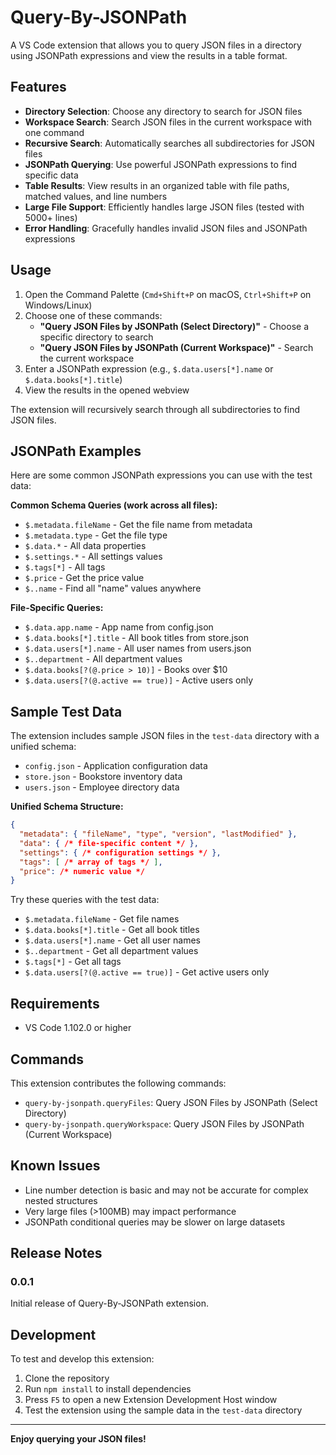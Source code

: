 # Query-By-JSONPath

A VS Code extension that allows you to query JSON files in a directory using JSONPath expressions and view the results in a table format.

## Features

- **Directory Selection**: Choose any directory to search for JSON files
- **Workspace Search**: Search JSON files in the current workspace with one command
- **Recursive Search**: Automatically searches all subdirectories for JSON files
- **JSONPath Querying**: Use powerful JSONPath expressions to find specific data
- **Table Results**: View results in an organized table with file paths, matched values, and line numbers
- **Large File Support**: Efficiently handles large JSON files (tested with 5000+ lines)
- **Error Handling**: Gracefully handles invalid JSON files and JSONPath expressions

## Usage

1. Open the Command Palette (`Cmd+Shift+P` on macOS, `Ctrl+Shift+P` on Windows/Linux)
2. Choose one of these commands:
   - **"Query JSON Files by JSONPath (Select Directory)"** - Choose a specific directory to search
   - **"Query JSON Files by JSONPath (Current Workspace)"** - Search the current workspace
3. Enter a JSONPath expression (e.g., `$.data.users[*].name` or `$.data.books[*].title`)
4. View the results in the opened webview

The extension will recursively search through all subdirectories to find JSON files.

## JSONPath Examples

Here are some common JSONPath expressions you can use with the test data:

**Common Schema Queries (work across all files):**
- `$.metadata.fileName` - Get the file name from metadata
- `$.metadata.type` - Get the file type
- `$.data.*` - All data properties
- `$.settings.*` - All settings values
- `$.tags[*]` - All tags
- `$.price` - Get the price value
- `$..name` - Find all "name" values anywhere

**File-Specific Queries:**
- `$.data.app.name` - App name from config.json
- `$.data.books[*].title` - All book titles from store.json
- `$.data.users[*].name` - All user names from users.json
- `$..department` - All department values
- `$.data.books[?(@.price > 10)]` - Books over $10
- `$.data.users[?(@.active == true)]` - Active users only

## Sample Test Data

The extension includes sample JSON files in the `test-data` directory with a unified schema:

- `config.json` - Application configuration data
- `store.json` - Bookstore inventory data  
- `users.json` - Employee directory data

**Unified Schema Structure:**
```json
{
  "metadata": { "fileName", "type", "version", "lastModified" },
  "data": { /* file-specific content */ },
  "settings": { /* configuration settings */ },
  "tags": [ /* array of tags */ ],
  "price": /* numeric value */
}
```

Try these queries with the test data:

- `$.metadata.fileName` - Get file names
- `$.data.books[*].title` - Get all book titles  
- `$.data.users[*].name` - Get all user names
- `$..department` - Get all department values
- `$.tags[*]` - Get all tags
- `$.data.users[?(@.active == true)]` - Get active users only

## Requirements

- VS Code 1.102.0 or higher

## Commands

This extension contributes the following commands:

- `query-by-jsonpath.queryFiles`: Query JSON Files by JSONPath (Select Directory)
- `query-by-jsonpath.queryWorkspace`: Query JSON Files by JSONPath (Current Workspace)

## Known Issues

- Line number detection is basic and may not be accurate for complex nested structures
- Very large files (>100MB) may impact performance
- JSONPath conditional queries may be slower on large datasets

## Release Notes

### 0.0.1

Initial release of Query-By-JSONPath extension.

## Development

To test and develop this extension:

1. Clone the repository
2. Run `npm install` to install dependencies
3. Press `F5` to open a new Extension Development Host window
4. Test the extension using the sample data in the `test-data` directory

---

**Enjoy querying your JSON files!**
